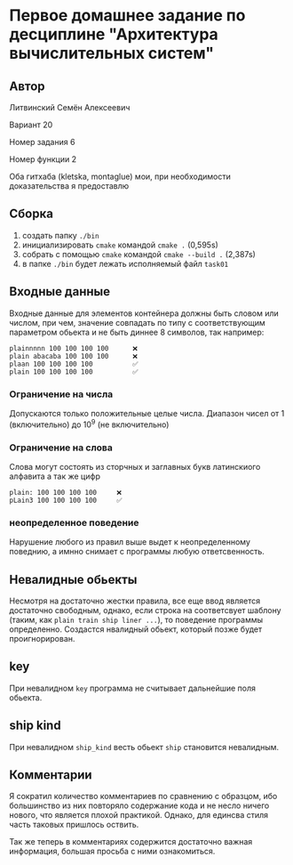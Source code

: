 # Первое домашнее задание по десциплине "Архитектура вычислительных систем"

## Автор
Литвинский Семён Алексеевич

Вариант 20

Номер задания 6

Номер функции 2

Оба гитхаба (kletska, montaglue) мои, при необходимости доказательства я предоставлю

## Сборка

1. создать папку `./bin`
2. инициализировать `cmake` командой `cmake .` (0,595s)
3. собрать с помощью `cmake` командой `cmake --build .` (2,387s)
4. в папке `./bin` будет лежать исполняемый файл `task01` 

## Входные данные
Входные данные для элементов контейнера должны быть
словом или числом, при чем, значение совпадать по типу с соответствующим параметром обьекта
и не быть диннее 8 символов, так например:

```
plainnnnn 100 100 100 100      ❌
plain abacaba 100 100 100      ❌
plaan 100 100 100 100          ✅
plain 100 100 100 100          ✅
```

### Ограничение на числа
Допускаются только положительные целые числа.
Диапазон чисел от $1$ (включительно) до $10^9$ (не включительно)

### Ограничение на слова
Слова могут состоять из сторчных и заглавных букв латинскиого алфавита а так же цифр
 
```
plain: 100 100 100 100     ❌
pLain3 100 100 100 100     ✅
```
### неопределенное поведение
Нарушение любого из правил выше выдет к неопределенному поведнию, а имнно снимает с программы любую ответсвенность.

## Невалидные обьекты
Несмотря на достаточно жестки правила, все еще ввод является достаточно свободным, однако, если строка на соответсвует шаблону (таким, как ```plain train ship liner ...```), то поведение программы определенно. Создастся нвалидный обьект, который позже будет проигнорирован.
## key
При невалидном ```key``` программа не считывает дальнейшие поля обьекта.

## ship kind
При невалидном ```ship_kind``` весть обьект ```ship``` становится невалидным.

## Комментарии
Я сократил количество комментариев по сравнению с образцом, ибо большинство из них повторяло содержание кода и не несло ничего нового, что является плохой практикой. Однако, для единсва стиля часть таковых пришлось оствить.

Так же теперь в комментариях содержится достаточно важная информация, большая просьба с ними ознакомиться.